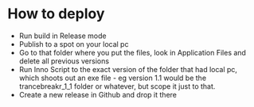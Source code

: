 ﻿# How to deploy

- Run build in Release mode
- Publish to a spot on your local pc
- Go to that folder where you put the files, look in Application Files and delete all previous versions
- Run Inno Script to the exact version of the folder that had local pc, which shoots out an exe file - eg version 1.1 would be the trancebreakr_1_1 folder or whatever, but scope it just to that.
- Create a new release in Github and drop it there